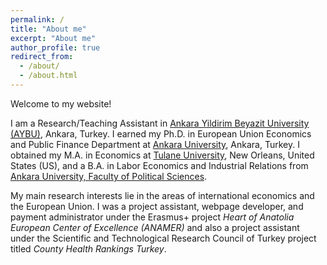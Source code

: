 ```yaml
---
permalink: /
title: "About me"
excerpt: "About me"
author_profile: true
redirect_from: 
  - /about/
  - /about.html
---
```


Welcome to my website! 

I am a Research/Teaching Assistant in [Ankara Yildirim Beyazit University (AYBU)](https://aybu.edu.tr/iktisat/en), Ankara, Turkey. I earned my Ph.D. in European Union Economics and Public Finance Department at [Ankara University](https://www.ankara.edu.tr/en/), Ankara, Turkey. I obtained my M.A. in Economics at [Tulane University](https://liberalarts.tulane.edu/departments/economics), New Orleans, United States (US), and a B.A. in Labor Economics and Industrial Relations from [Ankara University, Faculty of Political Sciences](http://www.politics.ankara.edu.tr/en/anasayfa-english/). 

My main research interests lie in the areas of international economics and the European Union. I was a project assistant, webpage developer, and payment administrator under the Erasmus+ project _Heart of Anatolia European Center of Excellence (ANAMER)_ and also a project assistant under the Scientific and Technological Research Council of Turkey project titled _County Health Rankings Turkey_.
